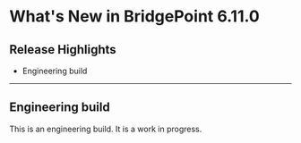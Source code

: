 What's New in BridgePoint 6.11.0
========================

Release Highlights
-------
* Engineering build 

-------------------------------------------------------------------------------

Engineering build
------
This is an engineering build.  It is a work in progress.

